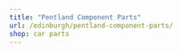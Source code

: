 ```yaml
---
title: "Pentland Component Parts"
url: /edinburgh/pentland-component-parts/
shop: car parts
---
```

